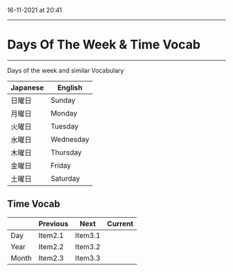 16-11-2021 at 20:41

---
# Days Of The Week & Time Vocab
---


Days of the week and similar Vocabulary

| Japanese   | English    |
|--------------- | --------------- |
| 日曜日      | Sunday    |
| 月曜日 | Monday |
| 火曜日　| Tuesday |
| 水曜日   | Wednesday|
| 木曜日　| Thursday |
| 金曜日　| Friday |
| 土曜日　| Saturday |

## Time Vocab 
|     |       Previous    | Next    | Current | 
| --         | --  | -- | -- | 
| Day    | Item2.1    | Item3.1    | |
| Year   | Item2.2    | Item3.2    | | 
| Month   | Item2.3   | Item3.3   |

